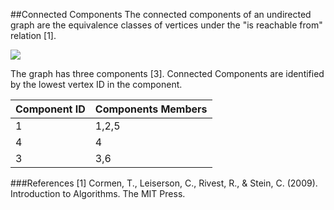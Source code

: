 ##Connected Components
The connected components of an undirected graph are the equivalence classes of vertices under the "is reachable from" relation [1].

![](/assets/images/compute/ConnectedComponents-example.png)

The graph has three components [3]. Connected Components are identified by the lowest vertex ID in the component.

| Component ID   | Components Members |
| -------------- | ------------------ |
| 1 | 1,2,5 |
| 4 | 4 |
| 3  | 3,6 |

###References
[1] Cormen, T., Leiserson, C., Rivest, R., & Stein, C. (2009). Introduction to Algorithms. The MIT Press.